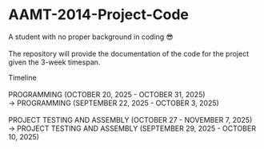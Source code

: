 # AAMT-2014-Project-Code
A student with no proper background in coding 😎 <br>
<br>
The repository will provide the documentation of the code for the project given the 3-week timespan. <br>
<P>
Timeline <br>
<br>
  PROGRAMMING (OCTOBER 20, 2025 - OCTOBER 31, 2025) <br>
  -> PROGRAMMING (SEPTEMBER 22, 2025 - OCTOBER 3, 2025) <br>
<br>
  PROJECT TESTING AND ASSEMBLY (OCTOBER 27 - NOVEMBER 7, 2025) <br>
  -> PROJECT TESTING AND ASSEMBLY (SEPTEMBER 29, 2025 - OCTOBER 10, 2025) <br>
</P>
